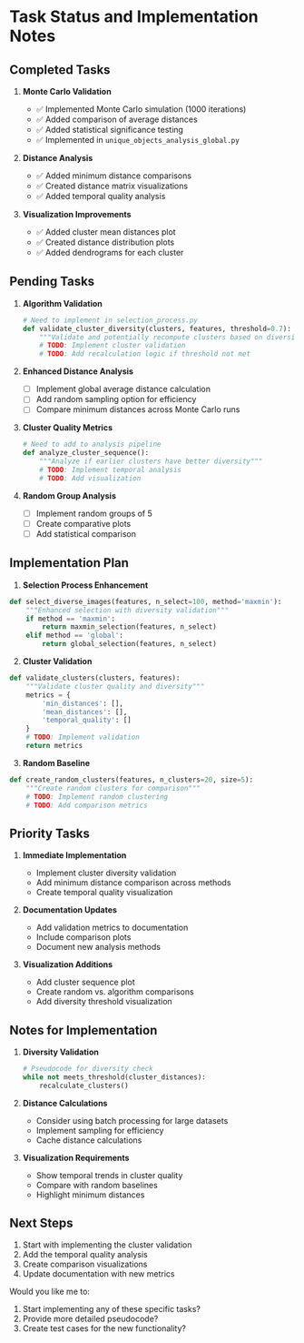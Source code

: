 # Task Status and Implementation Notes

## Completed Tasks

1. **Monte Carlo Validation**
   - ✅ Implemented Monte Carlo simulation (1000 iterations)
   - ✅ Added comparison of average distances
   - ✅ Added statistical significance testing
   - ✅ Implemented in `unique_objects_analysis_global.py`

2. **Distance Analysis**
   - ✅ Added minimum distance comparisons
   - ✅ Created distance matrix visualizations
   - ✅ Added temporal quality analysis

3. **Visualization Improvements**
   - ✅ Added cluster mean distances plot
   - ✅ Created distance distribution plots
   - ✅ Added dendrograms for each cluster

## Pending Tasks

1. **Algorithm Validation**
   ```python
   # Need to implement in selection_process.py
   def validate_cluster_diversity(clusters, features, threshold=0.7):
       """Validate and potentially recompute clusters based on diversity threshold"""
       # TODO: Implement cluster validation
       # TODO: Add recalculation logic if threshold not met
   ```

2. **Enhanced Distance Analysis**
   - [ ] Implement global average distance calculation
   - [ ] Add random sampling option for efficiency
   - [ ] Compare minimum distances across Monte Carlo runs

3. **Cluster Quality Metrics**
   ```python
   # Need to add to analysis pipeline
   def analyze_cluster_sequence():
       """Analyze if earlier clusters have better diversity"""
       # TODO: Implement temporal analysis
       # TODO: Add visualization
   ```

4. **Random Group Analysis**
   - [ ] Implement random groups of 5
   - [ ] Create comparative plots
   - [ ] Add statistical comparison

## Implementation Plan

1. **Selection Process Enhancement**
```python
def select_diverse_images(features, n_select=100, method='maxmin'):
    """Enhanced selection with diversity validation"""
    if method == 'maxmin':
        return maxmin_selection(features, n_select)
    elif method == 'global':
        return global_selection(features, n_select)
```

2. **Cluster Validation**
```python
def validate_clusters(clusters, features):
    """Validate cluster quality and diversity"""
    metrics = {
        'min_distances': [],
        'mean_distances': [],
        'temporal_quality': []
    }
    # TODO: Implement validation
    return metrics
```

3. **Random Baseline**
```python
def create_random_clusters(features, n_clusters=20, size=5):
    """Create random clusters for comparison"""
    # TODO: Implement random clustering
    # TODO: Add comparison metrics
```

## Priority Tasks

1. **Immediate Implementation**
   - Implement cluster diversity validation
   - Add minimum distance comparison across methods
   - Create temporal quality visualization

2. **Documentation Updates**
   - Add validation metrics to documentation
   - Include comparison plots
   - Document new analysis methods

3. **Visualization Additions**
   - Add cluster sequence plot
   - Create random vs. algorithm comparisons
   - Add diversity threshold visualization

## Notes for Implementation

1. **Diversity Validation**
   ```python
   # Pseudocode for diversity check
   while not meets_threshold(cluster_distances):
       recalculate_clusters()
   ```

2. **Distance Calculations**
   - Consider using batch processing for large datasets
   - Implement sampling for efficiency
   - Cache distance calculations

3. **Visualization Requirements**
   - Show temporal trends in cluster quality
   - Compare with random baselines
   - Highlight minimum distances

## Next Steps

1. Start with implementing the cluster validation
2. Add the temporal quality analysis
3. Create comparison visualizations
4. Update documentation with new metrics

Would you like me to:
1. Start implementing any of these specific tasks?
2. Provide more detailed pseudocode?
3. Create test cases for the new functionality? 
